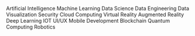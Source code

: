 Artificial Intelligence
Machine Learning
Data Science
Data Engineering
Data Visualization
Security
Cloud Computing
Virtual Reality
Augmented Reality
Deep Learning
IOT
UI/UX
Mobile Development
Blockchain
Quantum Computing
Robotics
